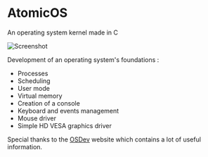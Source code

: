 # AtomicOS
An operating system kernel made in C

![Screenshot](https://ensiwiki.ensimag.fr/images/7/7b/Atomic.png)

Development of an operating system's foundations :
- Processes
- Scheduling
- User mode
- Virtual memory
- Creation of a console
- Keyboard and events management
- Mouse driver
- Simple HD VESA graphics driver

Special thanks to the [OSDev](http://wiki.osdev.org) website which contains a lot of useful information.
